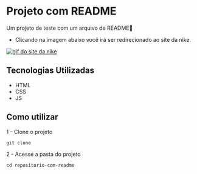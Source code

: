 # Projeto com README
Um projeto de teste com um arquivo de README📝

- Clicando na imagem abaixo você irá ser redirecionado ao site da nike.

[<img src="./tela.gif" alt="gif do site da nike">](https://www.nike.com.br/?utm_source=google&utm_medium=cpc&utm_campaign=SN_NIKE-INST-ROAS&gad_source=1&gclid=CjwKCAjwvr--BhB5EiwAd5YbXnKIdqOMKEfOjNUc5lfgueQabl1mRxh29EISl8AqDAn_-XO2nlY3cBoCZNoQAvD_BwE&utm_referrer=https://www.google.com/)

## Tecnologias Utilizadas
- HTML
- CSS
- JS
## Como utilizar
1 -  Clone o projeto
```
git clone
```
2 - Acesse a pasta do projeto
```
cd repositorio-com-readme